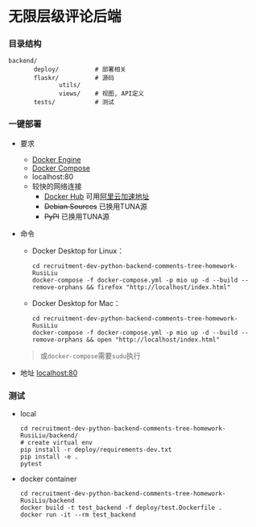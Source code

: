 # 无限层级评论后端

### 目录结构

```text
backend/
       deploy/          # 部署相关
       flaskr/          # 源码
              utils/    
              views/    # 视图, API定义
       tests/           # 测试
```

### 一键部署
* 要求
  * [Docker Engine](https://docs.docker.com/engine/install/)
  * [Docker Compose](https://docs.docker.com/compose/)
  * localhost:80
  * 较快的网络连接
    * [Docker Hub](https://hub.docker.com/) 可用[阿里云加速地址](https://help.aliyun.com/document_detail/60750.html)
    * ~~Debian Sources~~ 已换用TUNA源
    * ~~PyPI~~ 已换用TUNA源
* 命令
  * Docker Desktop for Linux：
    ```shell
    cd recruitment-dev-python-backend-comments-tree-homework-RusiLiu
    docker-compose -f docker-compose.yml -p mio up -d --build --remove-orphans && firefox "http://localhost/index.html"
    ```
    
  * Docker Desktop for Mac：
    ```shell
    cd recruitment-dev-python-backend-comments-tree-homework-RusiLiu
    docker-compose -f docker-compose.yml -p mio up -d --build --remove-orphans && open "http://localhost/index.html"
    ```
    
  > 或`docker-compose`需要`sudu`执行
* 地址 [localhost:80](http://localhost/index.html)

### 测试
* local
  ```shell
  cd recruitment-dev-python-backend-comments-tree-homework-RusiLiu/backend/
  # create virtual env
  pip install -r deploy/requirements-dev.txt 
  pip install -e .
  pytest
  ```

* docker container
  ```shell
  cd recruitment-dev-python-backend-comments-tree-homework-RusiLiu/backend
  docker build -t test_backend -f deploy/test.Dockerfile .
  docker run -it --rm test_backend
  ```